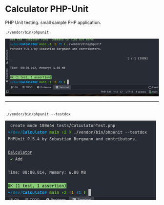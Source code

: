 # Calculator PHP-Unit

PHP Unit testing. small sample PHP application.

``./vendor/bin/phpunit ``

![alt=OK](img/ok.png)

***
\
``./vendor/bin/phpunit --testdox``

![alt=OK](img/testdox.png)

